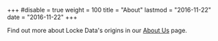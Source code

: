 +++
#disable = true
weight = 100
title = "About"
lastmod = "2016-11-22"
date = "2016-11-22"
+++

Find out more about Locke Data's origins in our [About Us](#) page.
